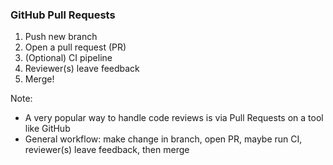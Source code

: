 ### GitHub Pull Requests

1. <!-- .element: class="fragment" --> Push new branch
2. <!-- .element: class="fragment" --> Open a pull request (PR)
3. <!-- .element: class="fragment" --> (Optional) CI pipeline
4. <!-- .element: class="fragment" --> Reviewer(s) leave feedback
5. <!-- .element: class="fragment" --> Merge!

Note:

* A very popular way to handle code reviews is via Pull Requests on a tool like GitHub
* General workflow: make change in branch, open PR, maybe run CI, reviewer(s) leave feedback, then merge

